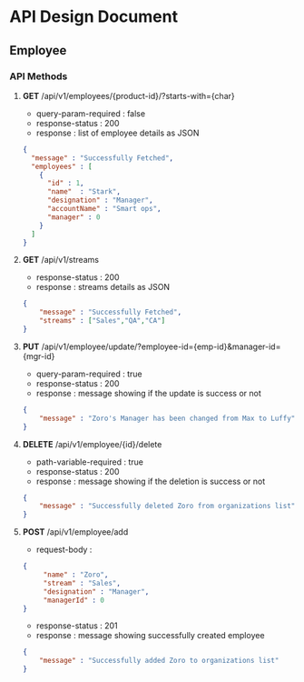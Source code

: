 # API Design Document
## Employee

### API Methods

1. **GET** /api/v1/employees/{product-id}/?starts-with={char}
    - query-param-required : false
    - response-status : 200
    - response : list of employee details as JSON
    ```json
   {
      "message" : "Successfully Fetched",
      "employees" : [       
        {
          "id" : 1,
          "name"  : "Stark",
          "designation" : "Manager",
          "accountName" : "Smart ops",
          "manager" : 0
        }
      ]
   }
    ```
2. **GET** /api/v1/streams
    - response-status : 200
    - response : streams details as JSON
    ```json
    {
        "message" : "Successfully Fetched",
        "streams" : ["Sales","QA","CA"]
    }
    ```
3. **PUT** /api/v1/employee/update/?employee-id={emp-id}&manager-id={mgr-id}
    - query-param-required : true
    - response-status : 200
    - response : message showing if the update is success or not
    ```json
    {
        "message" : "Zoro's Manager has been changed from Max to Luffy"
    }
    ```

4. **DELETE** /api/v1/employee/{id}/delete
    - path-variable-required : true
    - response-status : 200
    - response : message showing if the deletion is success or not
   ```json
   {
       "message" : "Successfully deleted Zoro from organizations list"
   }
   ```

5. **POST** /api/v1/employee/add
    - request-body :
   ```json
   {
        "name" : "Zoro",
        "stream" : "Sales",
        "designation" : "Manager",
        "managerId" : 0
   }
   ```
    - response-status : 201
    - response : message showing successfully created employee
   ```json
   {
       "message" : "Successfully added Zoro to organizations list"
   }
   ```